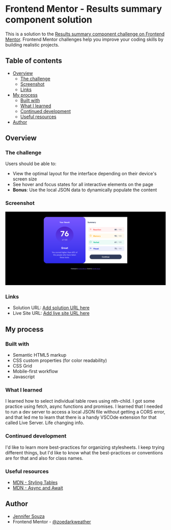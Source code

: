 # Frontend Mentor - Results summary component solution

This is a solution to the [Results summary component challenge on Frontend Mentor](https://www.frontendmentor.io/challenges/results-summary-component-CE_K6s0maV). Frontend Mentor challenges help you improve your coding skills by building realistic projects. 

## Table of contents

- [Overview](#overview)
  - [The challenge](#the-challenge)
  - [Screenshot](#screenshot)
  - [Links](#links)
- [My process](#my-process)
  - [Built with](#built-with)
  - [What I learned](#what-i-learned)
  - [Continued development](#continued-development)
  - [Useful resources](#useful-resources)
- [Author](#author)


## Overview

### The challenge

Users should be able to:

- View the optimal layout for the interface depending on their device's screen size
- See hover and focus states for all interactive elements on the page
- **Bonus**: Use the local JSON data to dynamically populate the content

### Screenshot

![](./screenshot.png)

### Links

- Solution URL: [Add solution URL here](https://your-solution-url.com)
- Live Site URL: [Add live site URL here](https://your-live-site-url.com)

## My process

### Built with

- Semantic HTML5 markup
- CSS custom properties (for color readability)
- CSS Grid
- Mobile-first workflow
- Javascript

### What I learned

I learned how to select individual table rows using nth-child. I got some practice using fetch, async functions and promises. I learned that I needed to run a dev server to access a local JSON file without getting a CORS error, and that led me to learn that there is a handy VSCOde extension for that called Live Server. Life changing info.


### Continued development

I'd like to learn more best-practices for organizing stylesheets. I keep trying different things, but I'd like to know what the best-practices or conventions are for that and also for class names. 

### Useful resources

- [MDN - Styling Tables](https://developer.mozilla.org/en-US/docs/Learn/CSS/Building_blocks/Styling_tables) 
- [MDN - Async and Await](https://developer.mozilla.org/en-US/docs/Learn/JavaScript/Asynchronous/Promises#async_and_await) 

## Author

- [Jennifer Souza](https://github.com/zoedarkweather)
- Frontend Mentor - [@zoedarkweather](https://www.frontendmentor.io/profile/zoedarkweather)
